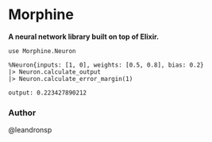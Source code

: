 # Morphine

**A neural network library built on top of Elixir.**

	use Morphine.Neuron
	
	%Neuron{inputs: [1, 0], weights: [0.5, 0.8], bias: 0.2}
	|> Neuron.calculate_output
	|> Neuron.calculate_error_margin(1)

	output: 0.223427890212	

### Author
@leandronsp